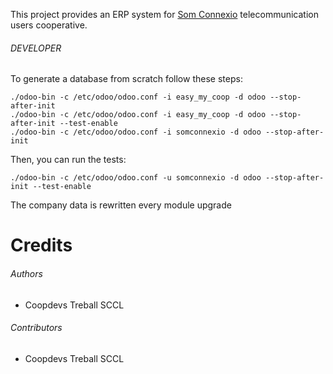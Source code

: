 
This project provides an ERP system for [Som Connexio](https://somosconexion.coop/) telecommunication users cooperative.

###### DEVELOPER
To generate a database from scratch follow these steps:
```
./odoo-bin -c /etc/odoo/odoo.conf -i easy_my_coop -d odoo --stop-after-init
./odoo-bin -c /etc/odoo/odoo.conf -i easy_my_coop -d odoo --stop-after-init --test-enable
./odoo-bin -c /etc/odoo/odoo.conf -i somconnexio -d odoo --stop-after-init
```

Then, you can run the tests:
```
./odoo-bin -c /etc/odoo/odoo.conf -u somconnexio -d odoo --stop-after-init --test-enable
```

The company data is rewritten every module upgrade

Credits
=======

###### Authors

* Coopdevs Treball SCCL

###### Contributors

* Coopdevs Treball SCCL
